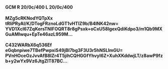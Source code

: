 #### GCM R 20/0c/400 L 20/0c/400
**MZg5cRKNodYQTpXx**<br/>**tRliPRyAI/K/DTogFRznoLdGT1vHTIZ9b/B4lNK42nw=**<br/>**YVD1Xcl67ZqKersTNIFOQRT8r8gPsxk+oCxU58lgexQdiKdpo3/m1Qb9MXGuAMlwqu+EpTe46azL959M...**<br/><br/>
**C432WARbX6q536Ef**<br/>**eGqbnpiwe7TBefPwpxiS49jBI7bg3F3U3r5hNSLlmGU=**<br/>**PVnHOceOzJvvAfB8lZr4T5jihCQHGGfYhvyI6Z+XuhXKddwjLT/z8awP9fzb+y2wYx9Vz6JtgZIT87BC...**